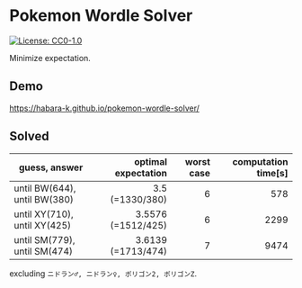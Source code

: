 # Pokemon Wordle Solver

[![License: CC0-1.0](https://img.shields.io/badge/License-CC0_1.0-lightgrey.svg)](http://creativecommons.org/publicdomain/zero/1.0/)

Minimize expectation.

## Demo

https://habara-k.github.io/pokemon-wordle-solver/


## Solved

| guess, answer                | optimal expectation | worst case | computation time[s] |
|------------------------------|--------------------:|-----------:|--------------------:|
| until BW(644), until BW(380) | 3.5 (=1330/380)     |          6 | 578                 |
| until XY(710), until XY(425) | 3.5576 (=1512/425)  |          6 | 2299                |
| until SM(779), until SM(474) | 3.6139 (=1713/474)  |          7 | 9474                |

excluding `ニドラン♂, ニドラン♀, ポリゴン2, ポリゴンZ`.
